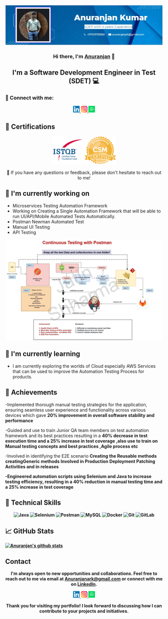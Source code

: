 <p align="center">
  <a href="https://www.linkedin.com/in/AnuranjanKumar14/" target="_blank" rel="noreferrer">
    <img src="https://raw.githubusercontent.com/anuranjanark/anuranjanark.github.io//main/images/banner.png" alt="My banner">
  </a>
</p>

<h3 align="center">Hi there, I'm <a href="https://www.linkedin.com/in/AnuranjanKumar14/" target="_blank" rel="noreferrer">Anuranjan</a> 👋</h3>

<h2 align="center">I'm a Software Development Engineer in Test (SDET) 💻</h2>

### 🤝 Connect with me:

<p align="center">
  <a href="https://www.linkedin.com/in/AnuranjanKumar14/">
    <img src="https://raw.githubusercontent.com/anuranjanark/anuranjanark.github.io/main/images/linkedin.svg" alt="Anuranjan | LinkedIn" width="21px"/>
  </a>
  <a href="https://instagram.com/anuranjanrai_14">
    <img src="https://raw.githubusercontent.com/anuranjanark/anuranjanark.github.io/main/images/instagram.svg" alt="Anuranjan | Instagram" width="21px"/>
  </a>
  <a href="https://wa.link/pj824v">
    <img src="https://raw.githubusercontent.com/anuranjanark/anuranjanark.github.io/main/images/whatsapp.png" alt="Anuranjan | Whatsapp" width="21px"/>
  </a>
</p>
  
## 🥇 Certifications
<p align="center">
  <img src="https://raw.githubusercontent.com/anuranjanark/anuranjanark.github.io/main/images/ISTQB.png" alt="Anuranjan | ISTQB" width="100 px"/>
  <img src="https://raw.githubusercontent.com/anuranjanark/anuranjanark.github.io/main/images/csm.webp" alt="Anuranjan | AWS-SA" width="100 px"/>
</p>

<p align="center">💬 If you have any questions or feedback, please don't hesitate to reach out to me!</p>

## 🔭 I'm currently working on

- Microservices Testing Automation Framework
- Working on Creating a Single Automation Framework that will be able to run UI/API/Mobile Automated Tests Automatically. 
- Postman Newman Automated Test 
- Manual UI Testing
- API Testing
<p align="center">    
<img src="https://raw.githubusercontent.com/anuranjanark/anuranjanark.github.io/main/images/postmanproject.jpg" alt="Anuranjan | Whatsapp" width="500px"/> </p>

## 🌱 I'm currently learning

- I am currently exploring the worlds of Cloud especially AWS Services that can be used to improve the Automation Testing Process for products. 


## 🥇 Achievements

-Implemented thorough manual testing strategies for the application, ensuring
seamless user experience and functionality across various devices which gave
<b>20% improvement in overall software stability and performance</b>

-Guided and use to train  Junior QA team members on test automation framework and its best practices resulting in a  <b>40% decrease in test execution time and a 25% increase in test
coverage ,also use to train on Manual testing concepts and  best practices ,Agile process etc </b>

-Involved in identifying the E2E scenario  <b>Creating the Reusable methods <b>creatingGeneric methods  <b>Involved in Production <b>Deployment <b>Patching Activities and in releases
 </b>

-Engineered automation scripts using Selenium and Java to increase testing
efficiency, resulting in a<b> 40% reduction in manual testing time and a 25% increase
in test coverage</b>

## 💼 Technical Skills

<p align="center">
  <img src="https://img.shields.io/badge/Java-007396?style=for-the-badge&logo=java&logoColor=white" alt="Java">
  <img src="https://img.shields.io/badge/Selenium-43B02A?style=for-the-badge&logo=selenium&logoColor=white" alt="Selenium">
  <img src="https://img.shields.io/badge/Postman-FF6C37?style=for-the-badge&logo=postman&logoColor=white" alt="Postman">
  <img src="https://img.shields.io/badge/MySQL-4479A1?style=for-the-badge&logo=mysql&logoColor=white" alt="MySQL">
  <img src="https://img.shields.io/badge/Docker-2496ED?style=for-the-badge&logo=docker&logoColor=white" alt="Docker">
  <img src="https://img.shields.io/badge/Git-F05032?style=for-the-badge&logo=git&logoColor=white" alt="Git">
  <img src="https://img.shields.io/badge/GitLab-FCA121?style=for-the-badge&logo=gitlab&logoColor=white" alt="GitLab">
</p>

## 📈 GitHub Stats 

[![Anuranjan's github stats](https://github-readme-stats.vercel.app/api?username=anuranjanark)](https://github.com/anuranjanark)


## Contact

<p align="center">I'm always open to new opportunities and collaborations. Feel free to reach out to me via email at <a href="mailto:Anuranjanark@gmail.com">Anuranjanark@gmail.com</a> or connect with me on <a href="https://www.linkedin.com/in/yourprofile">LinkedIn</a>.</p>

<p align="center">
  <a href="https://www.linkedin.com/in/AnuranjanKumar14/">
    <img src="https://raw.githubusercontent.com/anuranjanark/anuranjanark.github.io/main/images/linkedin.svg" alt="Anuranjan | LinkedIn" width="21px"/>
  </a>
  <a href="https://instagram.com/anuranjanrai_14">
    <img src="https://raw.githubusercontent.com/anuranjanark/anuranjanark.github.io/main/images/instagram.svg" alt="Anuranjan | Instagram" width="21px"/>
  </a>
  <a href="https://wa.link/8nquvx">
    <img src="https://raw.githubusercontent.com/anuranjanark/anuranjanark.github.io/main/images/whatsapp.png" alt="Anuranjan | Whatsapp" width="21px"/>
  </a>
</p>
  

<p align="center">Thank you for visiting my portfolio! I look forward to discussing how I can contribute to your projects and initiatives.</p>
